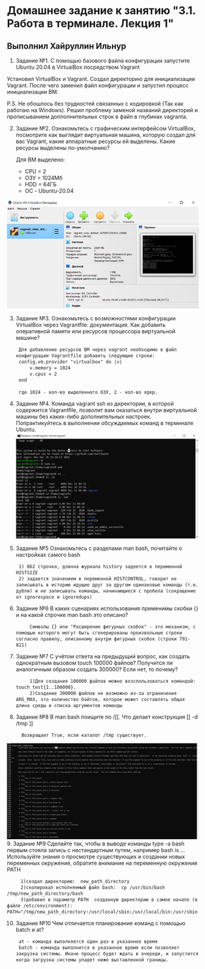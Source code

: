 # Домашнее задание к занятию "3.1. Работа в терминале. Лекция 1"

## Выполнил Хайруллин Ильнур

1. Задание №1.
С помощью базового файла конфигурации запустите Ubuntu 20.04 в VirtualBox посредством Vagrant

Установил VirtualBox и Vagrant. Создал директорию для инициализации Vagrant. После чего заменил файл конфигурации и запустил процесс инициализации ВМ.

P.S. Не обошлось без трудностей связанных с кодировкой (Так как работаю на Windows). Решил проблему заменой названий директорий и прописыванием допполнительных строк в файл в глубинах vagranta.



2. Задание №2.
Ознакомьтесь с графическим интерфейсом VirtualBox, посмотрите как выглядит виртуальная машина, которую создал для вас Vagrant, какие аппаратные ресурсы ей выделены. Какие ресурсы выделены по-умолчанию?


    Для ВМ выделено:
    - CPU = 2
    - OЗУ = 1024Мб
    - HDD = 64ГБ
    - ОС - Ubuntu-20.04

![Interface](img/VBox.png)


3. Задание №3.
Ознакомьтесь с возможностями конфигурации VirtualBox через Vagrantfile: документация. Как добавить оперативной памяти или ресурсов процессора виртуальной машине?

        Для добавление ресурсов ВМ через vagrant необходимо в файл конфигурации Vagrantfile добавить следующие строки:
        config.vm.provider "virtualbox" do |v|
            v.memory = 1024
            v.cpus = 2
        end
        
        где 1024 - кол-во выделенного ОЗУ, 2 - кол-во ядер.
4.  Задание №4.
Команда vagrant ssh из директории, в которой содержится Vagrantfile, позволит вам оказаться внутри виртуальной машины без каких-либо дополнительных настроек. Попрактикуйтесь в выполнении обсуждаемых команд в терминале Ubuntu.
![terminal](img/terminal.png)
5.  Задание №5
Ознакомьтесь с разделами man bash, почитайте о настройках самого bash

         1) 862 строчка, длинна журнала history задеется в переменной HISTSIZE
         2) задается значением в переменной HISTCONTROL, говорит не записывать в историю идущие друг за другом одинаковые команды (т.е. дубли) и не записывать команды, начинающиеся с пробела (сокращение от ignorespace и ignoredups)
6. Задание №6
В каких сценариях использования применимы скобки {} и на какой строчке man bash это описано?

            Символы {} или "Расширение фигурных скобок" - это механизм, с помощью которого могут быть сгенерированы произвольные строки согласно правилу, описанному внутри фигурных скобок (строки 791-821)
7. Задание №7
С учётом ответа на предыдущий вопрос, как создать однократным вызовом touch 100000 файлов? Получится ли аналогичным образом создать 300000? Если нет, то почему?

            1)Для создания 100000 файлов можно возспользоваться командой: touch test{1..100000}.
            2)Создание 300000 файлов не возможно из-за ограничения ARG_MAX, это количество байтов, которое может составлять общая длина среды и списка аргументов команды
8. Задание №8
В man bash поищите по /\[\[. Что делает конструкция [[ -d /tmp ]]

         Возвращает True, если каталог /tmp существует.
      
![conditional](img/conditional.png)
9. Задание №9
Сделайте так, чтобы в выводе команды type -a bash первым стояла запись с нестандартным путем, например bash is ... Используйте знания о просмотре существующих и создании новых переменных окружения, обратите внимание на переменную окружения PATH

         1)создал директорию:  new_path_directory
         2)скопировал исполняемый файл bash:  cp /usr/bin/bash /tmp/new_path_directory/bash
         3)добавил в параметр PATH  созданную директорию в самое начало (в файле /etc/environment):    PATH="/tmp/new_path_directory:/usr/local/sbin:/usr/local/bin:/usr/sbin:/usr/bin:/sbin:/bin:/usr/games:/usr/local/games:/snap/bin"
10. Задание №10
Чем отличается планирование команд с помощью batch и at?

         at - команда выполняется один раз в указанное время
         batch - команда выполнится в указанное время если позволяет закрузка системы. Иначе процесс будет ждать в очереди, и запустится когда загрузка системы упадет ниже выставленной границы.
